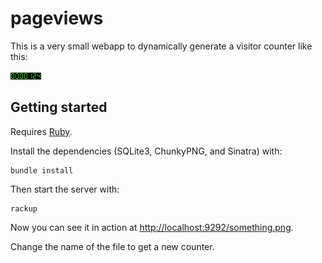 # pageviews

This is a very small webapp to dynamically generate a visitor counter like this:

![simple counter with green numbers 0000123](./example.png)

## Getting started

Requires [Ruby](https://www.ruby-lang.org/).

Install the dependencies (SQLite3, ChunkyPNG, and Sinatra) with:

    bundle install

Then start the server with:

    rackup

Now you can see it in action at <http://localhost:9292/something.png>.

Change the name of the file to get a new counter.
